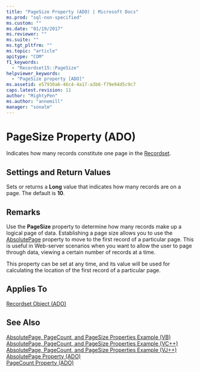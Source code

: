 ```yaml
---
title: "PageSize Property (ADO) | Microsoft Docs"
ms.prod: "sql-non-specified"
ms.custom: ""
ms.date: "01/19/2017"
ms.reviewer: ""
ms.suite: ""
ms.tgt_pltfrm: ""
ms.topic: "article"
apitype: "COM"
f1_keywords: 
  - "Recordset15::PageSize"
helpviewer_keywords: 
  - "PageSize property [ADO]"
ms.assetid: e57930a6-46c4-4a17-a3b6-f79e94d5c9c7
caps.latest.revision: 11
author: "MightyPen"
ms.author: "annemill"
manager: "sonalm"
---
```

# PageSize Property (ADO)
Indicates how many records constitute one page in the [Recordset](../../../ado/reference/ado-api/recordset-object-ado.md).  
  
## Settings and Return Values  
 Sets or returns a **Long** value that indicates how many records are on a page. The default is **10**.  
  
## Remarks  
 Use the **PageSize** property to determine how many records make up a logical page of data. Establishing a page size allows you to use the [AbsolutePage](../../../ado/reference/ado-api/absolutepage-property-ado.md) property to move to the first record of a particular page. This is useful in Web-server scenarios when you want to allow the user to page through data, viewing a certain number of records at a time.  
  
 This property can be set at any time, and its value will be used for calculating the location of the first record of a particular page.  
  
## Applies To  
 [Recordset Object (ADO)](../../../ado/reference/ado-api/recordset-object-ado.md)  
  
## See Also  
 [AbsolutePage, PageCount, and PageSize Properties Example (VB)](../../../ado/reference/ado-api/absolutepage-pagecount-and-pagesize-properties-example-vb.md)   
 [AbsolutePage, PageCount, and PageSize Properties Example (VC++)](../../../ado/reference/ado-api/absolutepage-pagecount-and-pagesize-properties-example-vc.md)   
 [AbsolutePage, PageCount, and PageSize Properties Example (VJ++)](../../../ado/reference/ado-api/absolutepage-pagecount-and-pagesize-properties-example-vj.md)   
 [AbsolutePage Property (ADO)](../../../ado/reference/ado-api/absolutepage-property-ado.md)   
 [PageCount Property (ADO)](../../../ado/reference/ado-api/pagecount-property-ado.md)